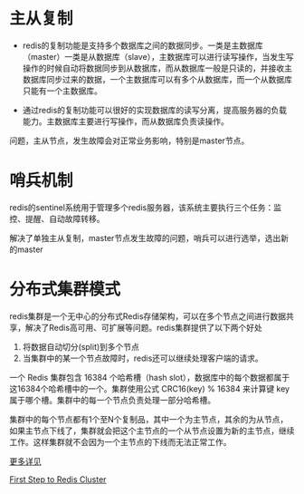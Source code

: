 # 主从复制

- redis的复制功能是支持多个数据库之间的数据同步。一类是主数据库（master）一类是从数据库（slave），主数据库可以进行读写操作，当发生写操作的时候自动将数据同步到从数据库，而从数据库一般是只读的，并接收主数据库同步过来的数据，一个主数据库可以有多个从数据库，而一个从数据库只能有一个主数据库。

- 通过redis的复制功能可以很好的实现数据库的读写分离，提高服务器的负载能力。主数据库主要进行写操作，而从数据库负责读操作。

问题，主从节点，发生故障会对正常业务影响，特别是master节点。

# 哨兵机制

redis的sentinel系统用于管理多个redis服务器，该系统主要执行三个任务：监控、提醒、自动故障转移。

解决了单独主从复制，master节点发生故障的问题，哨兵可以进行选举，选出新的master

# 分布式集群模式

redis集群是一个无中心的分布式Redis存储架构，可以在多个节点之间进行数据共享，解决了Redis高可用、可扩展等问题。redis集群提供了以下两个好处

1. 将数据自动切分(split)到多个节点
1. 当集群中的某一个节点故障时，redis还可以继续处理客户端的请求。

一个 Redis 集群包含 16384 个哈希槽（hash slot），数据库中的每个数据都属于这16384个哈希槽中的一个。集群使用公式 CRC16(key) % 16384 来计算键 key 属于哪个槽。集群中的每一个节点负责处理一部分哈希槽。

集群中的每个节点都有1个至N个复制品，其中一个为主节点，其余的为从节点，如果主节点下线了，集群就会把这个主节点的一个从节点设置为新的主节点，继续工作。这样集群就不会因为一个主节点的下线而无法正常工作。

[更多详见](https://blog.csdn.net/u011204847/article/details/51307044)

[First Step to Redis Cluster](https://blog.usejournal.com/first-step-to-redis-cluster-7712e1c31847)


